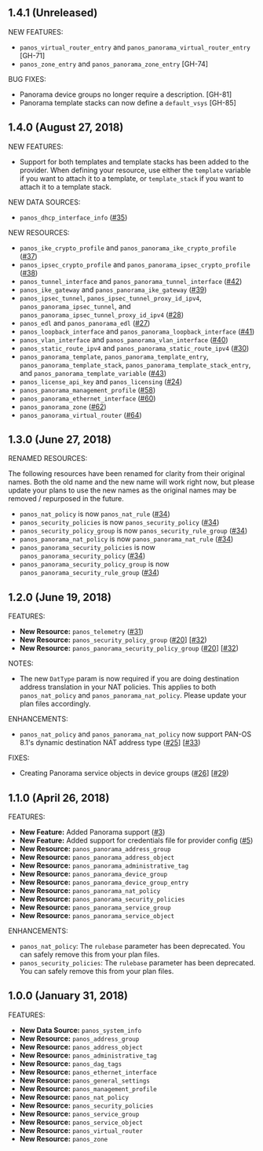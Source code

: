 ## 1.4.1 (Unreleased)

NEW FEATURES:

* `panos_virtual_router_entry` and `panos_panorama_virtual_router_entry` [GH-71]
* `panos_zone_entry` and `panos_panorama_zone_entry` [GH-74]

BUG FIXES:

* Panorama device groups no longer require a description. [GH-81]
* Panorama template stacks can now define a `default_vsys` [GH-85]

## 1.4.0 (August 27, 2018)

NEW FEATURES:

* Support for both templates and template stacks has been added to the provider.  When defining your resource, use either the `template` variable if you want to attach it to a template, or `template_stack` if you want to attach it to a template stack.

NEW DATA SOURCES:

* `panos_dhcp_interface_info` ([#35](https://github.com/terraform-providers/terraform-provider-panos/issues/35))

NEW RESOURCES:

* `panos_ike_crypto_profile` and `panos_panorama_ike_crypto_profile` ([#37](https://github.com/terraform-providers/terraform-provider-panos/issues/37))
* `panos_ipsec_crypto_profile` and `panos_panorama_ipsec_crypto_profile` ([#38](https://github.com/terraform-providers/terraform-provider-panos/issues/38))
* `panos_tunnel_interface` and `panos_panorama_tunnel_interface` ([#42](https://github.com/terraform-providers/terraform-provider-panos/issues/42))
* `panos_ike_gateway` and `panos_panorama_ike_gateway` ([#39](https://github.com/terraform-providers/terraform-provider-panos/issues/39))
* `panos_ipsec_tunnel`, `panos_ipsec_tunnel_proxy_id_ipv4`, `panos_panorama_ipsec_tunnel`, and `panos_panorama_ipsec_tunnel_proxy_id_ipv4` ([#28](https://github.com/terraform-providers/terraform-provider-panos/issues/28))
* `panos_edl` and `panos_panorama_edl` ([#27](https://github.com/terraform-providers/terraform-provider-panos/issues/27))
* `panos_loopback_interface` and `panos_panorama_loopback_interface` ([#41](https://github.com/terraform-providers/terraform-provider-panos/issues/41))
* `panos_vlan_interface` and `panos_panorama_vlan_interface` ([#40](https://github.com/terraform-providers/terraform-provider-panos/issues/40))
* `panos_static_route_ipv4` and `panos_panorama_static_route_ipv4` ([#30](https://github.com/terraform-providers/terraform-provider-panos/issues/30))
* `panos_panorama_template`, `panos_panorama_template_entry`, `panos_panorama_template_stack`, `panos_panorama_template_stack_entry`, and `panos_panorama_template_variable` ([#43](https://github.com/terraform-providers/terraform-provider-panos/issues/43))
* `panos_license_api_key` and `panos_licensing` ([#24](https://github.com/terraform-providers/terraform-provider-panos/issues/24))
* `panos_panorama_management_profile` ([#58](https://github.com/terraform-providers/terraform-provider-panos/issues/58))
* `panos_panorama_ethernet_interface` ([#60](https://github.com/terraform-providers/terraform-provider-panos/issues/60))
* `panos_panorama_zone` ([#62](https://github.com/terraform-providers/terraform-provider-panos/issues/62))
* `panos_panorama_virtual_router` ([#64](https://github.com/terraform-providers/terraform-provider-panos/issues/64))

## 1.3.0 (June 27, 2018)

RENAMED RESOURCES:

The following resources have been renamed for clarity from their original names.  Both the old name and the new name will work right now, but please update your plans to use the new names as the original names may be removed / repurposed in the future.

* `panos_nat_policy` is now `panos_nat_rule` ([#34](https://github.com/terraform-providers/terraform-provider-panos/issues/34))
* `panos_security_policies` is now `panos_security_policy` ([#34](https://github.com/terraform-providers/terraform-provider-panos/issues/34))
* `panos_security_policy_group` is now `panos_security_rule_group` ([#34](https://github.com/terraform-providers/terraform-provider-panos/issues/34))
* `panos_panorama_nat_policy` is now `panos_panorama_nat_rule` ([#34](https://github.com/terraform-providers/terraform-provider-panos/issues/34))
* `panos_panorama_security_policies` is now `panos_panorama_security_policy` ([#34](https://github.com/terraform-providers/terraform-provider-panos/issues/34))
* `panos_panorama_security_policy_group` is now `panos_panorama_security_rule_group` ([#34](https://github.com/terraform-providers/terraform-provider-panos/issues/34))

## 1.2.0 (June 19, 2018)

FEATURES:

* **New Resource:** `panos_telemetry` ([#31](https://github.com/terraform-providers/terraform-provider-panos/issues/31))
* **New Resource:** `panos_security_policy_group` ([#20](https://github.com/terraform-providers/terraform-provider-panos/issues/20)] [[#32](https://github.com/terraform-providers/terraform-provider-panos/issues/32))
* **New Resource:** `panos_panorama_security_policy_group` ([#20](https://github.com/terraform-providers/terraform-provider-panos/issues/20)] [[#32](https://github.com/terraform-providers/terraform-provider-panos/issues/32))

NOTES:

* The new `DatType` param is now required if you are doing destination address translation in your NAT policies.  This applies to both `panos_nat_policy` and `panos_panorama_nat_policy`.  Please update your plan files accordingly.

ENHANCEMENTS:

* `panos_nat_policy` and `panos_panorama_nat_policy` now support PAN-OS 8.1's dynamic destination NAT address type ([#25](https://github.com/terraform-providers/terraform-provider-panos/issues/25)] [[#33](https://github.com/terraform-providers/terraform-provider-panos/issues/33))

FIXES:

* Creating Panorama service objects in device groups ([#26](https://github.com/terraform-providers/terraform-provider-panos/issues/26)] [[#29](https://github.com/terraform-providers/terraform-provider-panos/issues/29))

## 1.1.0 (April 26, 2018)

FEATURES:

* **New Feature:** Added Panorama support ([#3](https://github.com/terraform-providers/terraform-provider-panos/issues/3))
* **New Feature:** Added support for credentials file for provider config ([#5](https://github.com/terraform-providers/terraform-provider-panos/issues/5))
* **New Resource:** `panos_panorama_address_group`
* **New Resource:** `panos_panorama_address_object`
* **New Resource:** `panos_panorama_administrative_tag`
* **New Resource:** `panos_panorama_device_group`
* **New Resource:** `panos_panorama_device_group_entry`
* **New Resource:** `panos_panorama_nat_policy`
* **New Resource:** `panos_panorama_security_policies`
* **New Resource:** `panos_panorama_service_group`
* **New Resource:** `panos_panorama_service_object`

ENHANCEMENTS:

* `panos_nat_policy`: The `rulebase` parameter has been deprecated.  You can safely remove this from your plan files.
* `panos_security_policies`: The `rulebase` parameter has been deprecated.  You can safely remove this from your plan files.

## 1.0.0 (January 31, 2018)

FEATURES:

* **New Data Source:** `panos_system_info`
* **New Resource:** `panos_address_group`
* **New Resource:** `panos_address_object`
* **New Resource:** `panos_administrative_tag`
* **New Resource:** `panos_dag_tags`
* **New Resource:** `panos_ethernet_interface`
* **New Resource:** `panos_general_settings`
* **New Resource:** `panos_management_profile`
* **New Resource:** `panos_nat_policy`
* **New Resource:** `panos_security_policies`
* **New Resource:** `panos_service_group`
* **New Resource:** `panos_service_object`
* **New Resource:** `panos_virtual_router`
* **New Resource:** `panos_zone`
